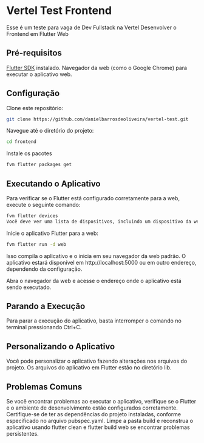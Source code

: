 # Vertel Test Frontend

Esse é um teste para vaga de Dev Fullstack na Vertel
Desenvolver o Frontend em Flutter Web

## Pré-requisitos

[Flutter SDK](https://docs.flutter.dev/get-started/install) instalado.
Navegador da web (como o Google Chrome) para executar o aplicativo web.

## Configuração

Clone este repositório:

```bash
git clone https://github.com/danielbarrosdeoliveira/vertel-test.git
```

Navegue até o diretório do projeto:

```bash
cd frontend
```

Instale os pacotes

```bash
fvm flutter packages get
```

## Executando o Aplicativo

Para verificar se o Flutter está configurado corretamente para a web, execute o seguinte comando:

```bash
fvm flutter devices
Você deve ver uma lista de dispositivos, incluindo um dispositivo da web.
```

Inicie o aplicativo Flutter para a web:

```bash
fvm flutter run -d web
```

Isso compila o aplicativo e o inicia em seu navegador da web padrão.
O aplicativo estará disponível em http://localhost:5000 ou em outro endereço, dependendo da configuração.

Abra o navegador da web e acesse o endereço onde o aplicativo está sendo executado.

## Parando a Execução

Para parar a execução do aplicativo, basta interromper o comando no terminal pressionando Ctrl+C.

## Personalizando o Aplicativo

Você pode personalizar o aplicativo fazendo alterações nos arquivos do projeto. Os arquivos do aplicativo em Flutter estão no diretório lib.

## Problemas Comuns

Se você encontrar problemas ao executar o aplicativo, verifique se o Flutter e o ambiente de desenvolvimento estão configurados corretamente.
Certifique-se de ter as dependências do projeto instaladas, conforme especificado no arquivo pubspec.yaml.
Limpe a pasta build e reconstrua o aplicativo usando flutter clean e flutter build web se encontrar problemas persistentes.
